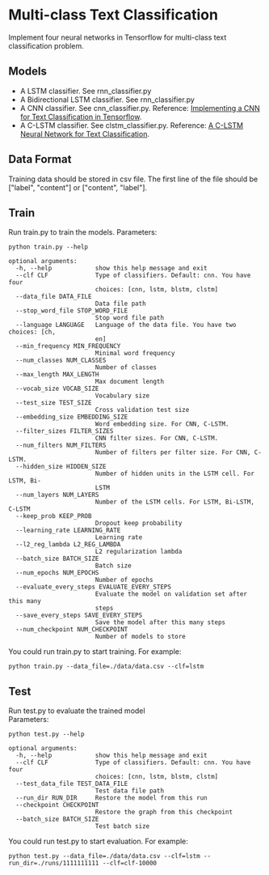 # Multi-class Text Classification
Implement four neural networks in Tensorflow for multi-class text classification problem.
## Models
* A LSTM classifier. See rnn_classifier.py
* A Bidirectional LSTM classifier. See rnn_classifier.py
* A CNN classifier. See cnn_classifier.py. Reference: [Implementing a CNN for Text Classification in Tensorflow](http://www.wildml.com/2015/12/implementing-a-cnn-for-text-classification-in-tensorflow/).
* A C-LSTM classifier. See clstm_classifier.py. Reference: [A C-LSTM Neural Network for Text Classification](https://arxiv.org/abs/1511.08630).
## Data Format
Training data should be stored in csv file. The first line of the file should be ["label", "content"] or ["content", "label"].
## Train
Run train.py to train the models.
Parameters:
```
python train.py --help
```
```
optional arguments:
  -h, --help            show this help message and exit
  --clf CLF             Type of classifiers. Default: cnn. You have four
                        choices: [cnn, lstm, blstm, clstm]
  --data_file DATA_FILE
                        Data file path
  --stop_word_file STOP_WORD_FILE
                        Stop word file path
  --language LANGUAGE   Language of the data file. You have two choices: [ch,
                        en]
  --min_frequency MIN_FREQUENCY
                        Minimal word frequency
  --num_classes NUM_CLASSES
                        Number of classes
  --max_length MAX_LENGTH
                        Max document length
  --vocab_size VOCAB_SIZE
                        Vocabulary size
  --test_size TEST_SIZE
                        Cross validation test size
  --embedding_size EMBEDDING_SIZE
                        Word embedding size. For CNN, C-LSTM.
  --filter_sizes FILTER_SIZES
                        CNN filter sizes. For CNN, C-LSTM.
  --num_filters NUM_FILTERS
                        Number of filters per filter size. For CNN, C-LSTM.
  --hidden_size HIDDEN_SIZE
                        Number of hidden units in the LSTM cell. For LSTM, Bi-
                        LSTM
  --num_layers NUM_LAYERS
                        Number of the LSTM cells. For LSTM, Bi-LSTM, C-LSTM
  --keep_prob KEEP_PROB
                        Dropout keep probability
  --learning_rate LEARNING_RATE
                        Learning rate
  --l2_reg_lambda L2_REG_LAMBDA
                        L2 regularization lambda
  --batch_size BATCH_SIZE
                        Batch size
  --num_epochs NUM_EPOCHS
                        Number of epochs
  --evaluate_every_steps EVALUATE_EVERY_STEPS
                        Evaluate the model on validation set after this many
                        steps
  --save_every_steps SAVE_EVERY_STEPS
                        Save the model after this many steps
  --num_checkpoint NUM_CHECKPOINT
                        Number of models to store
```
You could run train.py to start training. For example:
```
python train.py --data_file=./data/data.csv --clf=lstm
```
## Test 
Run test.py to evaluate the trained model  
Parameters: 
```
python test.py --help
```
```
optional arguments:
  -h, --help            show this help message and exit
  --clf CLF             Type of classifiers. Default: cnn. You have four
                        choices: [cnn, lstm, blstm, clstm]
  --test_data_file TEST_DATA_FILE
                        Test data file path
  --run_dir RUN_DIR     Restore the model from this run
  --checkpoint CHECKPOINT
                        Restore the graph from this checkpoint
  --batch_size BATCH_SIZE
                        Test batch size
```
You could run test.py to start evaluation. For example:
```
python test.py --data_file=./data/data.csv --clf=lstm --run_dir=./runs/1111111111 --clf=clf-10000
```

